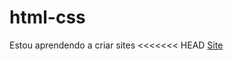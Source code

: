 # html-css
 
Estou aprendendo a criar sites
<<<<<<< HEAD
<a href="https://cesarpizzi.github.io/html-css/exercicios/Desafio%20Site/" target="_blank">Site</a>
